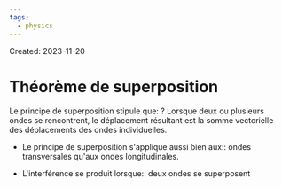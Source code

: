 ```yaml
---
tags:
  - physics
---
```

Created: 2023-11-20

# Théorème de superposition

Le principe de superposition stipule que:
?
Lorsque deux ou plusieurs ondes se rencontrent, le déplacement résultant est la somme vectorielle des déplacements des ondes individuelles.
<!--SR:!2023-12-06,6,150-->

- Le principe de superposition s'applique aussi bien aux:: ondes transversales qu'aux ondes longitudinales.
<!--SR:!2023-12-07,11,248-->
- L'interférence se produit lorsque:: deux ondes se superposent
<!--SR:!2023-12-01,8,250-->

